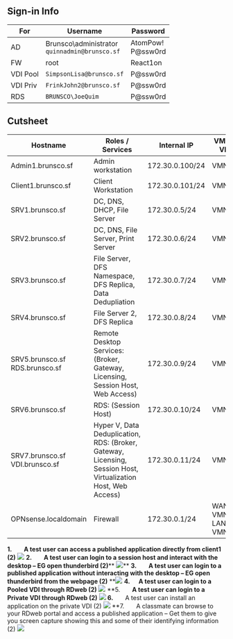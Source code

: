 ## Sign-in Info
| For | Username | Password |
| ---- | ---- | ---- |
| AD | Brunsco\administrator<br>`quinnadmin@brunsco.sf` | AtomPow!<br>P@ssw0rd |
| FW | root | React1on |
| VDI Pool | `SimpsonLisa@brunsco.sf` | P@ssw0rd |
| VDI Priv | `FrinkJohn2@brunsco.sf` | P@ssw0rd |
| RDS | `BRUNSCO\JoeQuim` | P@ssw0rd |


## Cutsheet
| Hostname | Roles / Services | Internal IP | VMNET / VLAN | External IP | Default Gateway | External Ports | Notes |
| ---- | ---- | ---- | ---- | ---- | ---- | ---- | ---- |
| Admin1.brunsco.sf | Admin workstation | 172.30.0.100/24 | VMNET15 | N/A | 172.30.0.1 | N/A | Used for administrative tasks |
| Client1.brunsco.sf | Client Workstation | 172.30.0.101/24 | VMNET15 | N/A | 172.30.0.1 | N/A | Used for testing client access |
| SRV1.brunsco.sf | DC, DNS, DHCP, File Server | 172.30.0.5/24 | VMNET15 | N/A | 172.30.0.1 | N/A | DC1, Used as main DNS server for network. |
| SRV2.brunsco.sf | DC, DNS, File Server, Print Server | 172.30.0.6/24 | VMNET15 | N/A | 172.30.0.1 | N/A | DC2 - used for replication |
| SRV3.brunsco.sf | File Server, DFS Namespace, DFS Replica, Data Dedupliation | 172.30.0.7/24 | VMNET15 | N/A | 172.30.0.1 | N/A | FS1 - namespace server, primary member for replication |
| SRV4.brunsco.sf | File Server 2, DFS Replica | 172.30.0.8/24 | VMNET15 | N/A | 172.30.0.1 | N/A | FS2 - DFS replication between FS1 & FS2 |
| SRV5.brunsco.sf<br>RDS.brunsco.sf | Remote Desktop Services: (Broker, Gateway, Licensing, Session Host, Web Access)  | 172.30.0.9/24 | VMNET15 | N/A | 172.30.0.1 | N/A | RDS1 - Session-based deployment<br>`https://rds.brunsco.sf/RDWeb` |
| SRV6.brunsco.sf | RDS: (Session Host) | 172.30.0.10/24 | VMNET15 | N/A | 172.30.0.1 | N/A | RDS2 - used for a secondary session host (Load Balancing) |
| SRV7.brunsco.sf<br>VDI.brunsco.sf | Hyper V, Data Deduplication, RDS: (Broker, Gateway, Licensing, Session Host, Virtualization Host, Web Access) | 172.30.0.11/24 | VMNET15 | N/A | 172.30.0.1 | N/A | RDS3 - VDI Deployment - <br>VDI Pool and VDI Private<br>`https://vdi.brunsco.sf/RDWeb` |
| OPNsense.localdomain | Firewall | 172.30.0.1/24 | WAN > VMNET1<br>LAN > VMNET15 | 10.10.72.104/20 | 10.10.79.254 | 80, 443 > LAN,<br>443 > RDS1 | Firewall - used for internet access |

**1.**       **A test user can access a published application directly from client1 (2)**
![](file:///C:/Users/qparent1/AppData/Local/Temp/msohtmlclip1/01/clip_image002.png)
**2.**       **A test user can login to a session host and interact with the desktop – EG open thunderbird (2)****
![](file:///C:/Users/qparent1/AppData/Local/Temp/msohtmlclip1/01/clip_image004.png)**
**3.**       **A test user can login to a published application without interacting with the desktop – EG open thunderbird from the webpage (2)**
**![](file:///C:/Users/qparent1/AppData/Local/Temp/msohtmlclip1/01/clip_image006.png)
**4.      A test user can login to a Pooled VDI through RDweb (2)**
![](file:///C:/Users/qparent1/AppData/Local/Temp/msohtmlclip1/01/clip_image008.png)
**5.       **A test user can login to a Private VDI through RDweb (2)**
**![](file:///C:/Users/qparent1/AppData/Local/Temp/msohtmlclip1/01/clip_image010.png)
6.**       A test user can install an application on the private VDI (2)
![](file:///C:/Users/qparent1/AppData/Local/Temp/msohtmlclip1/01/clip_image012.png)
**7.       A classmate can browse to your RDweb portal and access a published application – Get them to give you screen capture showing this and some of their identifying information (2)
![](file:///C:/Users/qparent1/AppData/Local/Temp/msohtmlclip1/01/clip_image014.png)
